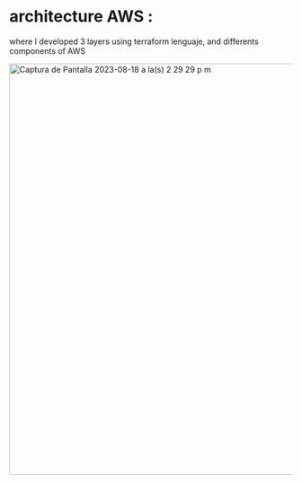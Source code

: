 # architecture AWS :

where I developed 3 layers using terraform lenguaje, and differents components of AWS 


<img width="733" alt="Captura de Pantalla 2023-08-18 a la(s) 2 29 29 p m" src="https://github.com/samiares1998/terraform_aws/assets/50847340/5abdd362-4755-42f5-b20f-72662ca8266e">
